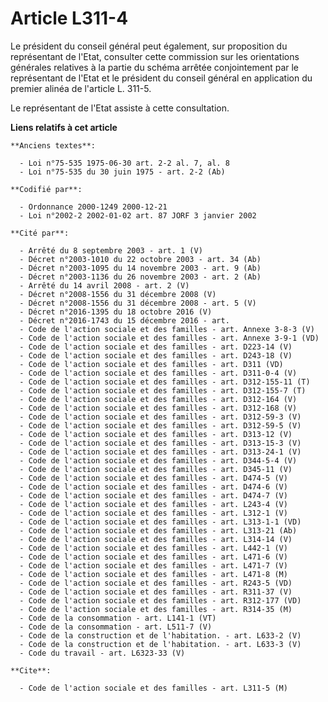 # Article L311-4

Le président du conseil général peut également, sur proposition du représentant de l'Etat, consulter cette commission sur les
orientations générales relatives à la partie du schéma arrêtée conjointement par le représentant de l'Etat et le président du
conseil général en application du premier alinéa de l'article L. 311-5.

Le représentant de l'Etat assiste à cette consultation.

**Liens relatifs à cet article**

	**Anciens textes**:

	  - Loi n°75-535 1975-06-30 art. 2-2 al. 7, al. 8
	  - Loi n°75-535 du 30 juin 1975 - art. 2-2 (Ab)

	**Codifié par**:

	  - Ordonnance 2000-1249 2000-12-21
	  - Loi n°2002-2 2002-01-02 art. 87 JORF 3 janvier 2002

	**Cité par**:

	  - Arrêté du 8 septembre 2003 - art. 1 (V)
	  - Décret n°2003-1010 du 22 octobre 2003 - art. 34 (Ab)
	  - Décret n°2003-1095 du 14 novembre 2003 - art. 9 (Ab)
	  - Décret n°2003-1136 du 26 novembre 2003 - art. 2 (Ab)
	  - Arrêté du 14 avril 2008 - art. 2 (V)
	  - Décret n°2008-1556 du 31 décembre 2008 (V)
	  - Décret n°2008-1556 du 31 décembre 2008 - art. 5 (V)
	  - Décret n°2016-1395 du 18 octobre 2016 (V)
	  - Décret n°2016-1743 du 15 décembre 2016 - art.
	  - Code de l'action sociale et des familles - art. Annexe 3-8-3 (V)
	  - Code de l'action sociale et des familles - art. Annexe 3-9-1 (VD)
	  - Code de l'action sociale et des familles - art. D223-14 (V)
	  - Code de l'action sociale et des familles - art. D243-18 (V)
	  - Code de l'action sociale et des familles - art. D311 (VD)
	  - Code de l'action sociale et des familles - art. D311-0-4 (V)
	  - Code de l'action sociale et des familles - art. D312-155-11 (T)
	  - Code de l'action sociale et des familles - art. D312-155-7 (T)
	  - Code de l'action sociale et des familles - art. D312-164 (V)
	  - Code de l'action sociale et des familles - art. D312-168 (V)
	  - Code de l'action sociale et des familles - art. D312-59-3 (V)
	  - Code de l'action sociale et des familles - art. D312-59-5 (V)
	  - Code de l'action sociale et des familles - art. D313-12 (V)
	  - Code de l'action sociale et des familles - art. D313-15-3 (V)
	  - Code de l'action sociale et des familles - art. D313-24-1 (V)
	  - Code de l'action sociale et des familles - art. D344-5-4 (V)
	  - Code de l'action sociale et des familles - art. D345-11 (V)
	  - Code de l'action sociale et des familles - art. D474-5 (V)
	  - Code de l'action sociale et des familles - art. D474-6 (V)
	  - Code de l'action sociale et des familles - art. D474-7 (V)
	  - Code de l'action sociale et des familles - art. L243-4 (V)
	  - Code de l'action sociale et des familles - art. L312-1 (V)
	  - Code de l'action sociale et des familles - art. L313-1-1 (VD)
	  - Code de l'action sociale et des familles - art. L313-21 (Ab)
	  - Code de l'action sociale et des familles - art. L314-14 (V)
	  - Code de l'action sociale et des familles - art. L442-1 (V)
	  - Code de l'action sociale et des familles - art. L471-6 (V)
	  - Code de l'action sociale et des familles - art. L471-7 (V)
	  - Code de l'action sociale et des familles - art. L471-8 (M)
	  - Code de l'action sociale et des familles - art. R243-5 (VD)
	  - Code de l'action sociale et des familles - art. R311-37 (V)
	  - Code de l'action sociale et des familles - art. R312-177 (VD)
	  - Code de l'action sociale et des familles - art. R314-35 (M)
	  - Code de la consommation - art. L141-1 (VT)
	  - Code de la consommation - art. L511-7 (V)
	  - Code de la construction et de l'habitation. - art. L633-2 (V)
	  - Code de la construction et de l'habitation. - art. L633-3 (V)
	  - Code du travail - art. L6323-33 (V)

	**Cite**:

	  - Code de l'action sociale et des familles - art. L311-5 (M)
